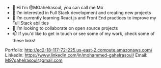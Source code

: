 - 👋 Hi I’m @MGahelrasoul, you can call me Mo
- 👀 I’m interested in Full Stack development and creating new projects
- 🌱 I’m currently learning React.js and Front End practices to improve my Full Stack abilities
- 💞️ I’m looking to collaborate on open source projects
- 📫 If you'd like to get in touch or see some of my work, check some of these links!

Portfolio: http://ec2-18-117-72-225.us-east-2.compute.amazonaws.com/
LinkedIn: https://www.linkedin.com/in/mohammed-gahelrasoul/
Email: M97gahelrasoul@gmail.com

